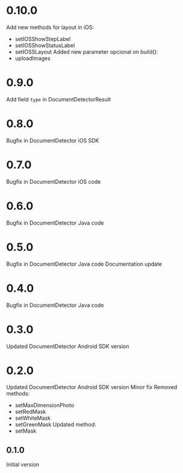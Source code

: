 # 0.10.0
Add new methods for layout in iOS:
- setIOSShowStepLabel
- setIOSShowStatusLabel
- setIOSSLayout
Added new parameter opcional on build():
- uploadImages

# 0.9.0
Add field `type` in DocumentDetectorResult
# 0.8.0
Bugfix in DocumentDetector iOS SDK
# 0.7.0
Bugfix in DocumentDetector iOS code
# 0.6.0
Bugfix in DocumentDetector Java code
# 0.5.0
Bugfix in DocumentDetector Java code
Documentation update
# 0.4.0
Bugfix in DocumentDetector Java code
# 0.3.0
Updated DocumentDetector Android SDK version
# 0.2.0
Updated DocumentDetector Android SDK version
Minor fix
Removed methods:
- setMaxDimensionPhoto
- setRedMask
- setWhiteMask
- setGreenMask
Updated method:
- setMask
## 0.1.0
Initial version
